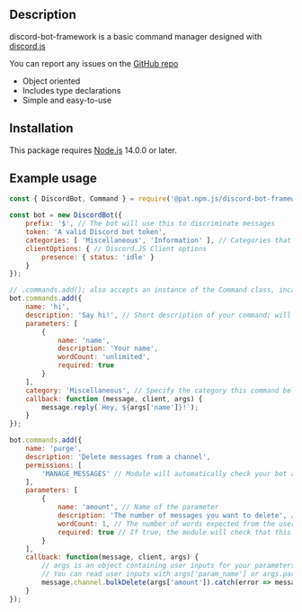 ## Description

discord-bot-framework is a basic command manager designed with [discord.js](https://www.npmjs.com/package/discord.js)

You can report any issues on the [GitHub repo](https://github.com/AhsokaT/discord-bot-framework)
* Object oriented
* Includes type declarations
* Simple and easy-to-use
## Installation
This package requires [Node.js](https://nodejs.org/en/download/) 14.0.0 or later.
## Example usage
```javascript
const { DiscordBot, Command } = require('@pat.npm.js/discord-bot-framework');

const bot = new DiscordBot({
    prefix: '$', // The bot will use this to discriminate messages
    token: 'A valid Discord bot token',
    categories: [ 'Miscellaneous', 'Information' ], // Categories that individual commands can belong to
    clientOptions: { // Discord.JS Client options
        presence: { status: 'idle' }
    }
});

// .commands.add(); also accepts an instance of the Command class, incase you declare your commands elsewhere
bot.commands.add({
    name: 'hi',
    description: 'Say hi!', // Short description of your command; will be displayed on the inbuilt help command
    parameters: [
        {
            name: 'name',
            description: 'Your name',
            wordCount: 'unlimited',
            required: true
        }
    ],
    category: 'Miscellaneous', // Specify the category this command belongs to
    callback: function (message, client, args) {
        message.reply(`Hey, ${args['name']}!`);
    }
});

bot.commands.add({
    name: 'purge',
    description: 'Delete messages from a channel',
    permissions: [
        'MANAGE_MESSAGES' // Module will automatically check your bot and the user have the required permissions
    ],
    parameters: [
        {
            name: 'amount', // Name of the parameter
            description: 'The number of messages you want to delete', // A short description of the parameter
            wordCount: 1, // The number of words expected from the user; 1 by default
            required: true // If true, the module will check that this parameter was passed in before executing the callback
        }
    ],
    callback: function(message, client, args) {
        // args is an object containing user inputs for your parameters
        // You can read user inputs with args['param_name'] or args.param_name
        message.channel.bulkDelete(args['amount']).catch(error => message.reply('I could not delete any messages!'));
    }
});
```
